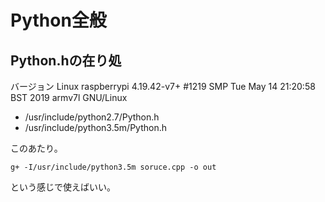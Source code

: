 # Python全般

## Python.hの在り処

バージョン
Linux raspberrypi 4.19.42-v7+ #1219 SMP Tue May 14 21:20:58 BST 2019 armv7l GNU/Linux

- /usr/include/python2.7/Python.h
- /usr/include/python3.5m/Python.h

このあたり。

```g+ -I/usr/include/python3.5m soruce.cpp -o out```

という感じで使えばいい。

